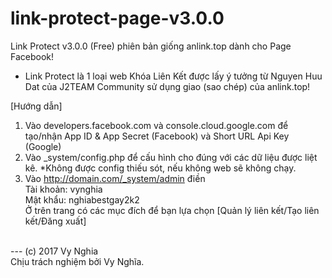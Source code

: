 # link-protect-page-v3.0.0
Link Protect v3.0.0 (Free) phiên bản giống anlink.top dành cho Page Facebook!
- Link Protect là 1 loại web Khóa Liên Kết được lấy ý tưởng từ Nguyen Huu Dat của J2TEAM Community sử dụng giao (sao chép) của anlink.top!

[Hướng dẫn]
1. Vào developers.facebook.com và console.cloud.google.com để tạo/nhận App ID & App Secret (Facebook) và Short URL Api Key (Google)
2. Vào _system/config.php để cấu hình cho đúng với các dữ liệu được liệt kê.
*Không được config thiếu sót, nếu không web sẽ không chạy.<br />
3. Vào http://domain.com/_system/admin điền<br />
Tài khoản: vynghia<br />
Mật khẩu: nghiabestgay2k2<br />
Ở trên trang có các mục đích để bạn lựa chọn [Quản lý liên kết/Tạo liên kết/Đăng xuất]<br />
<br />
---
(c) 2017 Vy Nghia<br />
Chịu trách nghiệm bởi Vy Nghĩa.<br />
